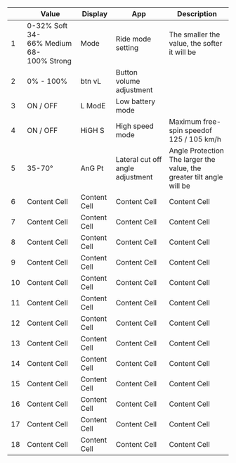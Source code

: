 |  | Value | Display | App | Description |
| --- | --- | --- | --- | --- |
|  1 | 0-32%&nbsp;Soft<br>34-66%&nbsp;Medium<br>68-100%&nbsp;Strong | Mode | Ride mode setting | The smaller the value, the softer it will be |
|  2 | 0% - 100% | btn vL | Button volume adjustment |  |
|  3 | ON / OFF | L ModE | Low battery mode |  |
|  4 | ON / OFF | HiGH S | High speed mode | Maximum free-spin speedof 125 / 105 km/h |
|  5 | 35-70° | AnG Pt | Lateral cut off angle adjustment | Angle Protection<br>The larger the value, the greater tilt angle will be |
|  6 | Content Cell  | Content Cell  | Content Cell  | Content Cell  |
|  7 | Content Cell  | Content Cell  | Content Cell  | Content Cell  |
|  8 | Content Cell  | Content Cell  | Content Cell  | Content Cell  |
|  9 | Content Cell  | Content Cell  | Content Cell  | Content Cell  |
| 10 | Content Cell  | Content Cell  | Content Cell  | Content Cell  |
| 11 | Content Cell  | Content Cell  | Content Cell  | Content Cell  |
| 12 | Content Cell  | Content Cell  | Content Cell  | Content Cell  |
| 13 | Content Cell  | Content Cell  | Content Cell  | Content Cell  |
| 14 | Content Cell  | Content Cell  | Content Cell  | Content Cell  |
| 15 | Content Cell  | Content Cell  | Content Cell  | Content Cell  |
| 16 | Content Cell  | Content Cell  | Content Cell  | Content Cell  |
| 17 | Content Cell  | Content Cell  | Content Cell  | Content Cell  |
| 18 | Content Cell  | Content Cell  | Content Cell  | Content Cell  |
